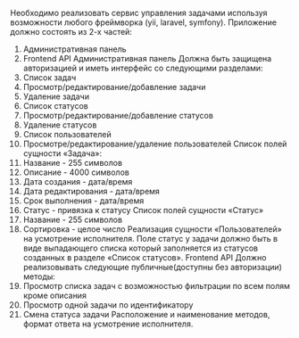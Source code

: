 Необходимо реализовать сервис управления задачами используя возможности любого
фреймворка (yii, laravel, symfony).
Приложение должно состоять из 2-х частей:
1. Административная панель
2. Frontend API
Административная панель 
Должна быть защищена авторизацией и иметь интерфейс со следующими разделами:
1. Список задач
2. Просмотр/редактирование/добавление задачи
3. Удаление задачи
4. Список статусов
5. Просмотр/редактирование/добавление статусов
6. Удаление статусов
7. Список пользователей
8. Просмотре/редактирование/удаление пользователей
Список полей сущности «Задача»:
1. Название - 255 символов
2. Описание - 4000 символов
3. Дата создания - дата/время
4. Дата редактирования - дата/время
5. Срок выполнения - дата/время
6. Статус - привязка к статусу
Список полей сущности «Статус»
1. Название - 255 символов
2. Сортировка - целое число
Реализация сущности «Пользователей» на усмотрение исполнителя.
Поле статус у задачи должно быть в виде выпадающего списка который заполняется
из статусов созданных в разделе «Список статусов».
Frontend API 
Должно реализовывать следующие публичные(доступны без авторизации) методы:
1. Просмотр списка задач с возможностью фильтрации по всем полям кроме
описания
2. Просмотр одной задачи по идентификатору
3. Смена статуса задачи
Расположение и наименование методов, формат ответа на усмотрение исполнителя.
